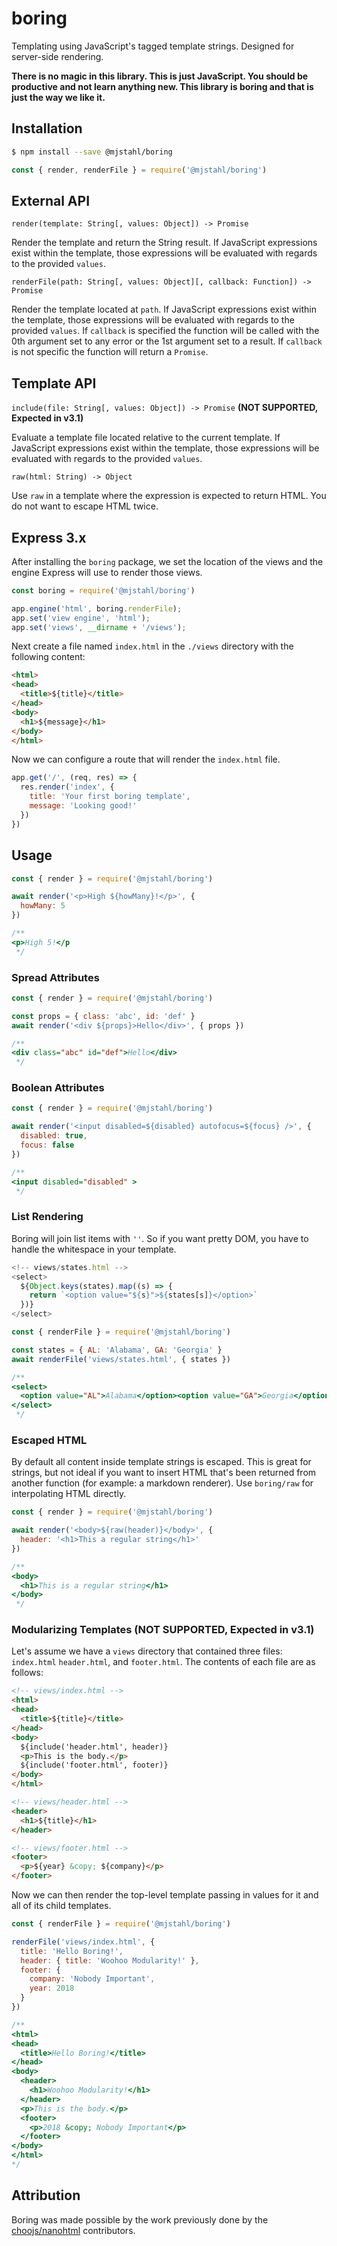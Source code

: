 # boring
Templating using JavaScript's tagged template strings. Designed for server-side
rendering.

**There is no magic in this library. This is just JavaScript. You
should be productive and not learn anything new. This library is boring and that
is just the way we like it.**

## Installation
```sh
$ npm install --save @mjstahl/boring
```

```js
const { render, renderFile } = require('@mjstahl/boring')
```

## External API
`render(template: String[, values: Object]) -> Promise`

Render the template and return the String result. If JavaScript expressions
exist within the template, those expressions will be evaluated with regards to
the provided `values`.

`renderFile(path: String[, values: Object][, callback: Function]) -> Promise`

Render the template located at `path`. If JavaScript expressions
exist within the template, those expressions will be evaluated with regards to
the provided `values`. If `callback` is specified the function will be called
with the 0th argument set to any error or the 1st argument set to a result. If
`callback` is not specific the function will return a `Promise`.

## Template API
`include(file: String[, values: Object]) -> Promise` **(NOT SUPPORTED, Expected in v3.1)**

Evaluate a template file located relative to the current template. If JavaScript
expressions exist within the template, those expressions will be evaluated with
regards to the provided `values`.

`raw(html: String) -> Object`

Use `raw` in a template where the expression is expected to return HTML. You
do not want to escape HTML twice.

## Express 3.x
After installing the `boring` package, we set the location of the views and
the engine Express will use to render those views.

```js
const boring = require('@mjstahl/boring')

app.engine('html', boring.renderFile);
app.set('view engine', 'html');
app.set('views', __dirname + '/views');
```

Next create a file named `index.html` in the `./views` directory with the
following content:

```html
<html>
<head>
  <title>${title}</title>
</head>
<body>
  <h1>${message}</h1>
</body>
</html>
```

Now we can configure a route that will render the `index.html` file.

```js
app.get('/', (req, res) => {
  res.render('index', {
    title: 'Your first boring template',
    message: 'Looking good!'
  })
})
```

## Usage
```js
const { render } = require('@mjstahl/boring')

await render('<p>High ${howMany}!</p>', {
  howMany: 5
})

/**
<p>High 5!</p
 */
```

### Spread Attributes
```js
const { render } = require('@mjstahl/boring')

const props = { class: 'abc', id: 'def' }
await render('<div ${props}>Hello</div>', { props })

/**
<div class="abc" id="def">Hello</div>
 */
```

### Boolean Attributes
```js
const { render } = require('@mjstahl/boring')

await render('<input disabled=${disabled} autofocus=${focus} />', {
  disabled: true,
  focus: false
})

/**
<input disabled="disabled" >
 */
```

### List Rendering
Boring will join list items with `''`. So if you want pretty DOM, you have to
handle the whitespace in your template.

```js
<!-- views/states.html -->
<select>
  ${Object.keys(states).map((s) => {
    return `<option value="${s}">${states[s]}</option>`
  })}
</select>
```

```js
const { renderFile } = require('@mjstahl/boring')

const states = { AL: 'Alabama', GA: 'Georgia' }
await renderFile('views/states.html', { states })

/**
<select>
  <option value="AL">Alabama</option><option value="GA">Georgia</option>
</select>
 */
```

### Escaped HTML
By default all content inside template strings is escaped. This is great for
strings, but not ideal if you want to insert HTML that's been returned from
another function (for example: a markdown renderer). Use `boring/raw` for
interpolating HTML directly.

```js
const { render } = require('@mjstahl/boring')

await render('<body>${raw(header)}</body>', {
  header: '<h1>This a regular string</h1>'
})

/**
<body>
  <h1>This is a regular string</h1>
</body>
 */
```

### Modularizing Templates (NOT SUPPORTED, Expected in v3.1)
Let's assume we have a `views` directory that contained three files: `index.html`
`header.html`, and `footer.html`. The contents of each file are as follows:

```html
<!-- views/index.html -->
<html>
<head>
  <title>${title}</title>
</head>
<body>
  ${include('header.html', header)}
  <p>This is the body.</p>
  ${include('footer.html', footer)}
</body>
</html>
```

```html
<!-- views/header.html -->
<header>
  <h1>${title}</h1>
</header>
```

```html
<!-- views/footer.html -->
<footer>
  <p>${year} &copy; ${company}</p>
</footer>
```

Now we can then render the top-level template passing in values for it and all
of its child templates.

```js
const { renderFile } = require('@mjstahl/boring')

renderFile('views/index.html', {
  title: 'Hello Boring!',
  header: { title: 'Woohoo Modularity!' },
  footer: {
    company: 'Nobody Important',
    year: 2018
  }
})

/**
<html>
<head>
  <title>Hello Boring!</title>
</head>
<body>
  <header>
    <h1>Woohoo Modularity!</h1>
  </header>
  <p>This is the body.</p>
  <footer>
    <p>2018 &copy; Nobody Important</p>
  </footer>
</body>
</html>
*/
```


## Attribution

Boring was made possible by the work previously done by the [choojs/nanohtml](https://github.com/choojs/nanohtml) contributors.
